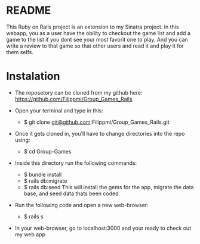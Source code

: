 # README

This Ruby on Rails project is an extension to my Sinatra project.
In this webapp, you as a user have the obility to checkout the game list and add a game to the list if you dont see your most favorit one to play. And you can write a review to that game so that other users and read it and play it for them selfs.

# Instalation #
- The reposetory can be cloned from my github here: https://github.com/Filippmi/Group_Games_Rails

- Open your terminal and type in this:
   - $ git clone git@github.com:Filippmi/Group_Games_Rails.git

- Once it gets cloned in, you'll have to change directories into the repo using:
   - $ cd Group-Games

- Inside this directory run the following commands:
   - $ bundle install
   - $ rails db:migrate
   - $ rails db:seed
  This will install the gems for the app, migrate the data base, and seed data thats been coded

- Run the following code and open a new web-browser:
   - $ rails s

- In your web-browser, go to localhost:3000 and your ready to check out my web app
